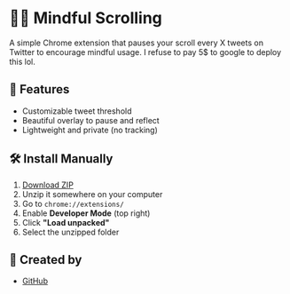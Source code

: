 # 🧘‍♂️ Mindful Scrolling

A simple Chrome extension that pauses your scroll every X tweets on Twitter to encourage mindful usage.
I refuse to pay 5$ to google to deploy this lol.

## 🚀 Features
- Customizable tweet threshold
- Beautiful overlay to pause and reflect
- Lightweight and private (no tracking)

## 🛠️ Install Manually
1. [Download ZIP](https://github.com/YOUR_USERNAME/mindful-scrolling/archive/refs/heads/main.zip)
2. Unzip it somewhere on your computer
3. Go to `chrome://extensions/`
4. Enable **Developer Mode** (top right)
5. Click **"Load unpacked"**
6. Select the unzipped folder

## 🧠 Created by
- [GitHub](https://github.com/ishansmishra)


